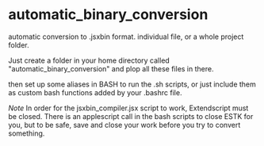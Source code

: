 # automatic_binary_conversion
automatic conversion to .jsxbin format. individual file, or a whole project folder.

Just create a folder in your home directory called "automatic_binary_conversion" and plop all these files in there.

then set up some aliases in BASH to run the .sh scripts, or just include them as custom bash functions added by your .bashrc file.

*Note*
In order for the jsxbin_compiler.jsx script to work, Extendscript must be closed. There is an applescript call in the bash scripts to close ESTK for you, but to be safe, save and close your work before you try to convert something.
